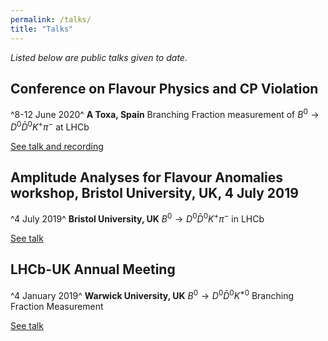 ```yaml
---
permalink: /talks/
title: "Talks"
---
```

*Listed below are public talks given to date.*

## Conference on Flavour Physics and CP Violation
^8-12 June 2020^
**A Toxa, Spain**
Branching Fraction measurement of $B^0 \to D^0 \bar{D}^0 K^+ \pi^-$ at LHCb 

[See talk and recording](https://indico.cern.ch/event/838862/contributions/3841998/)

## Amplitude Analyses for Flavour Anomalies workshop, Bristol University, UK, 4 July 2019
^4 July 2019^
**Bristol University, UK**
$B^0 \to D^0 \bar{D}^0 K^+ \pi^-$ in LHCb

[See talk](https://indico.cern.ch/event/810429/contributions/3376186/attachments/1874831/3086719/SBhasin_AmAn_Flavour_workshop.pdf)

## LHCb-UK Annual Meeting
^4 January 2019^
**Warwick University, UK**
$B^0 \to D^0 \bar{D}^0 K^{\ast 0}$ Branching Fraction Measurement

[See talk](https://indico.cern.ch/event/757376/contributions/3194139/attachments/1775206/2886040/LHCb_UK_presentation.pdf)
